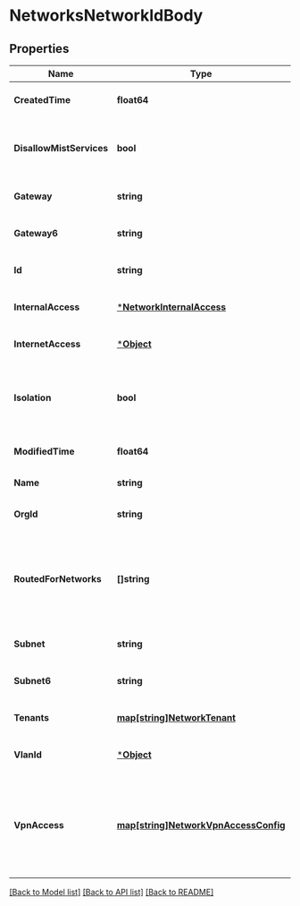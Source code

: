 # NetworksNetworkIdBody

## Properties
Name | Type | Description | Notes
------------ | ------------- | ------------- | -------------
**CreatedTime** | **float64** |  | [optional] [default to null]
**DisallowMistServices** | **bool** | whether to disallow Mist Devices in the network | [optional] [default to false]
**Gateway** | **string** |  | [optional] [default to null]
**Gateway6** | **string** |  | [optional] [default to null]
**Id** | **string** |  | [optional] [default to null]
**InternalAccess** | [***NetworkInternalAccess**](network_internal_access.md) |  | [optional] [default to null]
**InternetAccess** | [***Object**](.md) |  | [optional] [default to null]
**Isolation** | **bool** | whether to allow clients in the network to talk to each other | [optional] [default to null]
**ModifiedTime** | **float64** |  | [optional] [default to null]
**Name** | **string** |  | [default to null]
**OrgId** | **string** |  | [optional] [default to null]
**RoutedForNetworks** | **[]string** | for a Network (usually LAN), it can be routable to other networks (e.g. OSPF) | [optional] [default to null]
**Subnet** | **string** |  | [optional] [default to null]
**Subnet6** | **string** |  | [optional] [default to null]
**Tenants** | [**map[string]NetworkTenant**](network_tenant.md) |  | [optional] [default to null]
**VlanId** | [***Object**](.md) |  | [optional] [default to null]
**VpnAccess** | [**map[string]NetworkVpnAccessConfig**](network_vpn_access_config.md) | Property key is the VPN name. Whether this network can be accessed from vpn | [optional] [default to null]

[[Back to Model list]](../README.md#documentation-for-models) [[Back to API list]](../README.md#documentation-for-api-endpoints) [[Back to README]](../README.md)

